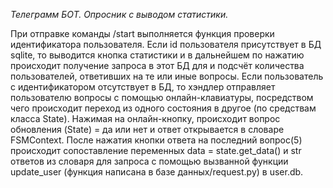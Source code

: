 *Телеграмм БОТ. Опросник с выводом статистики.*

При отправке команды /start выполняется функция проверки идентификатора пользователя. 
Если id пользователя присутствует в БД sqlite, то выводится кнопка статистики и в дальнейшем
по нажатию происходит получение запроса в этот БД для и подсчёт количества пользователей, 
ответивших на те или иные вопросы. Если пользователь с идентификатором отсутствует в БД, 
то хэндлер отправляет пользователю вопросы с помощью онлайн-клавиатуры, посредством чего 
происходит переход из одного состояния в другое (по средствам класса State). Нажимая на 
онлайн-кнопку, происходит вопрос обновления (State) = да или нет и ответ открывается в 
словаре FSMContext. После нажатия кнопки ответа на последний вопрос(5) происходит сопоставление 
переменных data = state.get_data() и str ответов из словаря для запроса с помощью вызванной
функции update_user (функция написана в базе данных/request.py) в user.db.